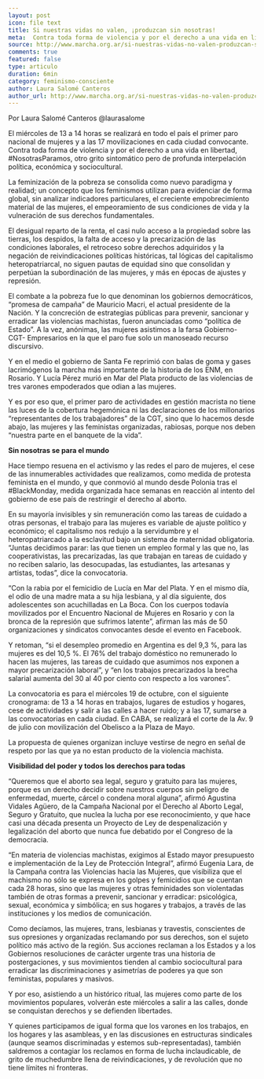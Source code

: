 ```yaml
---
layout: post
icon: file text
title: Si nuestras vidas no valen, ¡produzcan sin nosotras!
meta:  Contra toda forma de violencia y por el derecho a una vida en libertad, <b>NosotrasParamos</b>, otro grito sintomático pero de profunda interpelación política, económica y sociocultural.
source: http://www.marcha.org.ar/si-nuestras-vidas-no-valen-produzcan-sin-nosotras/
comments: true
featured: false
type: articulo
duration: 6min
category: feminismo-consciente
author: Laura Salomé Canteros
author_url: http://www.marcha.org.ar/si-nuestras-vidas-no-valen-produzcan-sin-nosotras/
---
```


Por Laura Salomé Canteros @laurasalome

El miércoles de 13 a 14 horas se realizará en todo el país el primer paro nacional de mujeres y a las 17 movilizaciones en cada ciudad convocante. Contra toda forma de violencia y por el derecho a una vida en libertad, #NosotrasParamos, otro grito sintomático pero de profunda interpelación política, económica y sociocultural.

La feminización de la pobreza se consolida como nuevo paradigma y realidad; un concepto que los feminismos utilizan para evidenciar de forma global, sin analizar indicadores particulares, el creciente empobrecimiento material de las mujeres, el empeoramiento de sus condiciones de vida y la vulneración de sus derechos fundamentales.

El desigual reparto de la renta, el casi nulo acceso a la propiedad sobre las tierras, los despidos, la falta de acceso y la precarización de las condiciones laborales, el retroceso sobre derechos adquiridos y la negación de reivindicaciones políticas históricas, tal lógicas del capitalismo heteropatriarcal, no siguen pautas de equidad sino que consolidan y perpetúan la subordinación de las mujeres, y más en épocas de ajustes y represión.

El combate a la pobreza fue lo que denominan los gobiernos democráticos, “promesa de campaña” de Mauricio Macri, el actual presidente de la Nación. Y la concreción de estrategias públicas para prevenir, sancionar y erradicar las violencias machistas, fueron anunciadas como “política de Estado”. A la vez, anónimas, las mujeres asistimos a la farsa Gobierno- CGT- Empresarios en la que el paro fue solo un manoseado recurso discursivo.

Y en el medio el gobierno de Santa Fe reprimió con balas de goma y gases lacrimógenos la marcha más importante de la historia de los ENM, en Rosario. Y Lucía Pérez murió en Mar del Plata producto de las violencias de tres varones empoderados que odian a las mujeres.

Y es por eso que, el primer paro de actividades en gestión macrista no tiene las luces de la cobertura hegemónica ni las declaraciones de los millonarios “representantes de los trabajadores” de la CGT, sino que lo hacemos desde abajo, las mujeres y las feministas organizadas, rabiosas, porque nos deben “nuestra parte en el banquete de la vida”.

<p>
	<b>Sin nosotras se para el mundo</b>
</p>

Hace tiempo resuena en el activismo y las redes el paro de mujeres, el cese de las innumerables actividades que realizamos, como medida de protesta feminista en el mundo, y que conmovió al mundo desde Polonia tras el #BlackMonday, medida organizada hace semanas en reacción al intento del gobierno de ese país de restringir el derecho al aborto.

En su mayoría invisibles y sin remuneración como las tareas de cuidado a otras personas, el trabajo para las mujeres es variable de ajuste político y económico; el capitalismo nos redujo a la servidumbre y el heteropatriarcado a la esclavitud bajo un sistema de maternidad obligatoria. “Juntas decidimos parar: las que tienen un empleo formal y las que no, las cooperativistas, las precarizadas, las que trabajan en tareas de cuidado y no reciben salario, las desocupadas, las estudiantes, las artesanas y artistas, todas”, dice la convocatoria.

“Con la rabia por el femicidio de Lucía en Mar del Plata. Y en el mismo día, el odio de una madre mata a su hija lesbiana, y al día siguiente, dos adolescentes son acuchilladas en La Boca. Con los cuerpos todavía movilizados por el Encuentro Nacional de Mujeres en Rosario y con la bronca de la represión que sufrimos latente”, afirman las más de 50 organizaciones y sindicatos convocantes desde el evento en Facebook.

Y retoman, “si el desempleo promedio en Argentina es del 9,3 %, para las mujeres es del 10,5 %. El 76% del trabajo doméstico no remunerado lo hacen las mujeres, las tareas de cuidado que asumimos nos exponen a mayor precarización laboral”, y “en los trabajos precarizados la brecha salarial aumenta del 30 al 40 por ciento con respecto a los varones”.

La convocatoria es para el miércoles 19 de octubre, con el siguiente cronograma: de 13 a 14 horas en trabajos, lugares de estudios y hogares, cese de actividades y salir a las calles a hacer ruido; y a las 17, sumarse a las convocatorias en cada ciudad. En CABA, se realizará el corte de la Av. 9 de julio con movilización del Obelisco a la Plaza de Mayo.

La propuesta de quienes organizan incluye vestirse de negro en señal de respeto por las que ya no estan producto de la violencia machista.

<p>
	<b>Visibilidad del poder y todos los derechos para todas</b>
</p>

“Queremos que el aborto sea legal, seguro y gratuito para las mujeres, porque es un derecho decidir sobre nuestros cuerpos sin peligro de enfermedad, muerte, cárcel o condena moral alguna”, afirmó Agustina Vidales Agüero, de la Campaña Nacional por el Derecho al Aborto Legal, Seguro y Gratuito, que nuclea la lucha por ese reconocimiento, y que hace casi una década presenta un Proyecto de Ley de despenalización y legalización del aborto que nunca fue debatido por el Congreso de la democracia.

“En materia de violencias machistas, exigimos al Estado mayor presupuesto e implementación de la Ley de Protección Integral”, afirmó Eugenia Lara, de la Campaña contra las Violencias hacia las Mujeres, que visibiliza que el machismo no sólo se expresa en los golpes y femicidios que se cuentan cada 28 horas, sino que las mujeres y otras feminidades son violentadas también de otras formas a prevenir, sancionar y erradicar: psicológica, sexual, económica y simbólica; en sus hogares y trabajos, a través de las instituciones y los medios de comunicación.

Como decíamos, las mujeres, trans, lesbianas y travestis, conscientes de sus opresiones y organizadas reclamando por sus derechos, son el sujeto político más activo de la región. Sus acciones reclaman a los Estados y a los Gobiernos resoluciones de carácter urgente tras una historia de postergaciones, y sus movimientos tienden al cambio sociocultural para erradicar las discriminaciones y asimetrías de poderes ya que son feministas, populares y masivos.

Y por eso, asistiendo a un histórico ritual, las mujeres como parte de los movimientos populares, volverán este miércoles a salir a las calles, donde se conquistan derechos y se defienden libertades.

Y quienes participamos de igual forma que los varones en los trabajos, en los hogares y las asambleas, y en las discusiones en estructuras sindicales (aunque seamos discriminadas y estemos sub-representadas), también saldremos a contagiar los reclamos en forma de lucha inclaudicable, de grito de muchedumbre llena de reivindicaciones, y de revolución que no tiene límites ni fronteras.